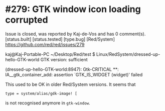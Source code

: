 
#279: GTK window icon loading corrupted
================================================================================
Issue is closed, was reported by Kaj-de-Vos and has 0 comment(s).
[status.built] [status.tested] [type.bug] [Red/System]
<https://github.com/red/red/issues/279>

kaj@Kaj-Portable-PC ~/Desktop/Red/test $ Linux/RedSystem/dressed-up-hello-GTK-world 
GTK version: sufficient

(dressed-up-hello-GTK-world:8947): Gtk-CRITICAL **: IA__gtk_container_add: assertion `GTK_IS_WIDGET (widget)' failed

This used to be OK in older Red/System versions. It seems that

```
type = system/alias/gdk-image! [
```

is not recognised anymore in `gtk-window`.



